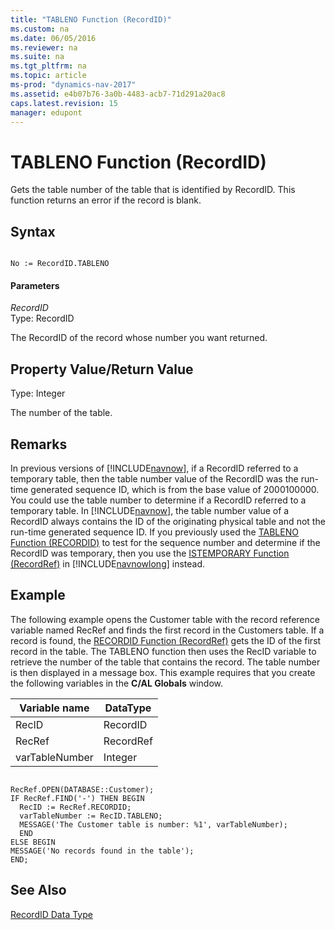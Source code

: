 ```yaml
---
title: "TABLENO Function (RecordID)"
ms.custom: na
ms.date: 06/05/2016
ms.reviewer: na
ms.suite: na
ms.tgt_pltfrm: na
ms.topic: article
ms-prod: "dynamics-nav-2017"
ms.assetid: e4b07b76-3a0b-4483-acb7-71d291a20ac8
caps.latest.revision: 15
manager: edupont
---
```

# TABLENO Function (RecordID)
Gets the table number of the table that is identified by RecordID. This function returns an error if the record is blank.  
  
## Syntax  
  
```  
  
No := RecordID.TABLENO  
```  
  
#### Parameters  
 *RecordID*  
 Type: RecordID  
  
 The RecordID of the record whose number you want returned.  
  
## Property Value\/Return Value  
 Type: Integer  
  
 The number of the table.  
  
## Remarks  
 In previous versions of [!INCLUDE[navnow](includes/navnow_md.md)], if a RecordID referred to a temporary table, then the table number value of the RecordID was the run\-time generated sequence ID, which is from the base value of 2000100000. You could use the table number to determine if a RecordID referred to a temporary table. In [!INCLUDE[navnow](includes/navnow_md.md)], the table number value of a RecordID always contains the ID of the originating physical table and not the run\-time generated sequence ID. If you previously used the [TABLENO Function \(RECORDID\)](TABLENO-Function--RecordID-.md) to test for the sequence number and determine if the RecordID was temporary, then you use the [ISTEMPORARY Function \(RecordRef\)](ISTEMPORARY-Function--RecordRef-.md) in [!INCLUDE[navnowlong](includes/navnowlong_md.md)] instead.  
  
## Example  
 The following example opens the Customer table with the record reference variable named RecRef and finds the first record in the Customers table. If a record is found, the [RECORDID Function \(RecordRef\)](RECORDID-Function--RecordRef-.md) gets the ID of the first record in the table. The TABLENO function then uses the RecID variable to retrieve the number of the table that contains the record. The table number is then displayed in a message box. This example requires that you create the following variables in the **C\/AL Globals** window.  
  
|Variable name|DataType|  
|-------------------|--------------|  
|RecID|RecordID|  
|RecRef|RecordRef|  
|varTableNumber|Integer|  
  
```  
  
RecRef.OPEN(DATABASE::Customer);  
IF RecRef.FIND('-') THEN BEGIN  
  RecID := RecRef.RECORDID;  
  varTableNumber := RecID.TABLENO;  
  MESSAGE('The Customer table is number: %1', varTableNumber);  
  END  
ELSE BEGIN  
MESSAGE('No records found in the table');  
END;  
```  
  
## See Also  
 [RecordID Data Type](RecordID-Data-Type.md)